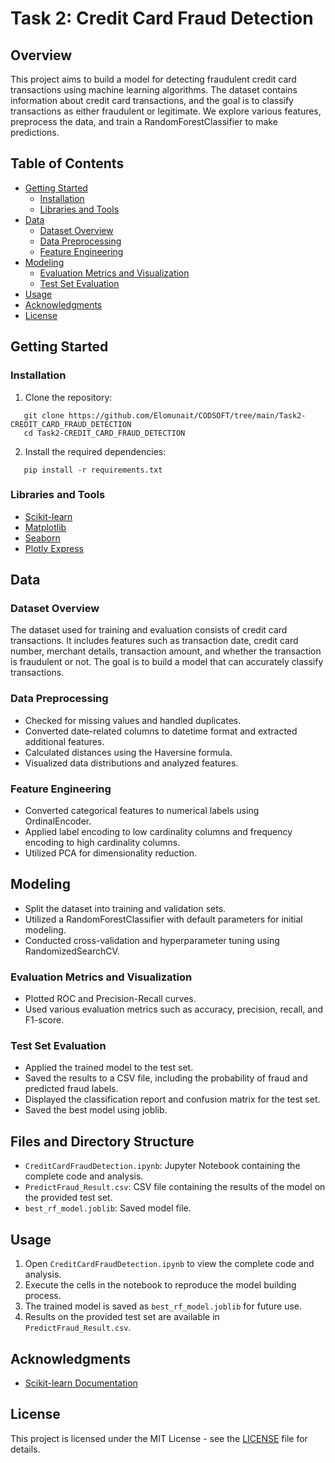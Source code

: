 # Task 2: Credit Card Fraud Detection

## Overview
This project aims to build a model for detecting fraudulent credit card transactions using machine learning algorithms. The dataset contains information about credit card transactions, and the goal is to classify transactions as either fraudulent or legitimate. We explore various features, preprocess the data, and train a RandomForestClassifier to make predictions.

## Table of Contents

- [Getting Started](#getting-started)
  - [Installation](#installation)
  - [Libraries and Tools](#libraries-and-tools)
- [Data](#data)
  - [Dataset Overview](#dataset-overview)
  - [Data Preprocessing](#data-preprocessing)
  - [Feature Engineering](#feature-engineering)
- [Modeling](#modeling)
  - [Evaluation Metrics and Visualization](#evaluation-metrics-and-visualization)
  - [Test Set Evaluation](#test-set-evaluation)
- [Usage](#usage)
- [Acknowledgments](#acknowledgments)
- [License](#license)

## Getting Started

### Installation

1. Clone the repository:

```
   git clone https://github.com/Elomunait/CODSOFT/tree/main/Task2-CREDIT_CARD_FRAUD_DETECTION
   cd Task2-CREDIT_CARD_FRAUD_DETECTION
   ```

2. Install the required dependencies:

```
   pip install -r requirements.txt
   ```

### Libraries and Tools
- [Scikit-learn](https://scikit-learn.org/)
- [Matplotlib](https://matplotlib.org/)
- [Seaborn](https://seaborn.pydata.org/)
- [Plotly Express](https://plotly.com/python/)

## Data

### Dataset Overview
The dataset used for training and evaluation consists of credit card transactions. It includes features such as transaction date, credit card number, merchant details, transaction amount, and whether the transaction is fraudulent or not. The goal is to build a model that can accurately classify transactions.

### Data Preprocessing
- Checked for missing values and handled duplicates.
- Converted date-related columns to datetime format and extracted additional features.
- Calculated distances using the Haversine formula.
- Visualized data distributions and analyzed features.

### Feature Engineering
- Converted categorical features to numerical labels using OrdinalEncoder.
- Applied label encoding to low cardinality columns and frequency encoding to high cardinality columns.
- Utilized PCA for dimensionality reduction.

## Modeling
- Split the dataset into training and validation sets.
- Utilized a RandomForestClassifier with default parameters for initial modeling.
- Conducted cross-validation and hyperparameter tuning using RandomizedSearchCV.

### Evaluation Metrics and Visualization
- Plotted ROC and Precision-Recall curves.
- Used various evaluation metrics such as accuracy, precision, recall, and F1-score.

### Test Set Evaluation
- Applied the trained model to the test set.
- Saved the results to a CSV file, including the probability of fraud and predicted fraud labels.
- Displayed the classification report and confusion matrix for the test set.
- Saved the best model using joblib.

## Files and Directory Structure
- `CreditCardFraudDetection.ipynb`: Jupyter Notebook containing the complete code and analysis.
- `PredictFraud_Result.csv`: CSV file containing the results of the model on the provided test set.
- `best_rf_model.joblib`: Saved model file.

## Usage
1. Open `CreditCardFraudDetection.ipynb` to view the complete code and analysis.
2. Execute the cells in the notebook to reproduce the model building process.
3. The trained model is saved as `best_rf_model.joblib` for future use.
4. Results on the provided test set are available in `PredictFraud_Result.csv`.

## Acknowledgments
- [Scikit-learn Documentation](https://scikit-learn.org/stable/documentation.html)

## License
This project is licensed under the MIT License - see the [LICENSE](https://github.com/Elomunait/CODSOFT/blob/main/LICENSE) file for details.
